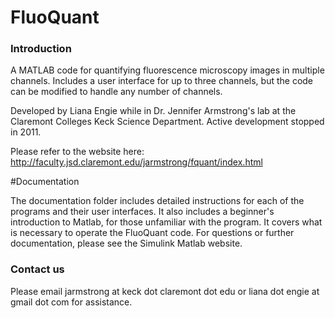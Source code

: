 # FluoQuant 

### Introduction

A MATLAB code for quantifying fluorescence microscopy images in multiple channels. Includes a user interface for up to three channels, but the code can be modified to handle any number of channels. 

Developed by Liana Engie while in Dr. Jennifer Armstrong's lab at the Claremont Colleges Keck Science Department.
Active development stopped in 2011. 

Please refer to the website here: http://faculty.jsd.claremont.edu/jarmstrong/fquant/index.html

#Documentation

The documentation folder includes detailed instructions for each of the programs and their user interfaces. It also includes a beginner's introduction to Matlab, for those unfamiliar with the program. It covers what is necessary to operate the FluoQuant code. For questions or further documentation, please see the Simulink Matlab website.

### Contact us

Please email jarmstrong at keck dot claremont dot edu or liana dot engie at gmail dot com for assistance.
